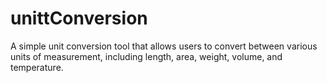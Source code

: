 # unittConversion
A simple unit conversion tool that allows users to convert between various units of measurement, including length, area, weight, volume, and temperature.
